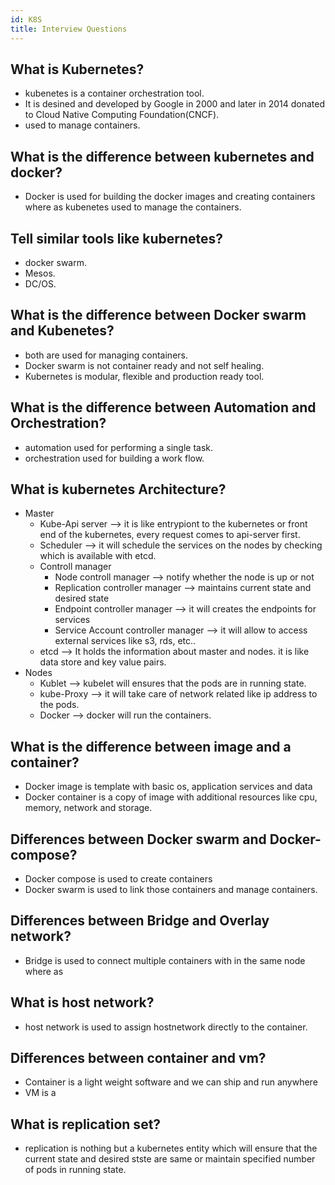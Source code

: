 ```yaml
---
id: K8S
title: Interview Questions
---
```


## What is Kubernetes?
* kubenetes is a container orchestration tool. 
* It is desined and developed by Google in 2000 and later in 2014 donated to Cloud Native Computing Foundation(CNCF).
* used to manage containers.

## What is the difference between kubernetes and docker?
* Docker is used for building the docker images and creating containers where as kubenetes used to manage the containers.

## Tell similar tools like kubernetes?
* docker swarm.
* Mesos.
* DC/OS.

## What is the difference between Docker swarm and Kubenetes?
* both are used for managing containers.
* Docker swarm is not container ready and not self healing.
* Kubernetes is modular, flexible and production ready tool.

## What is the difference between Automation and Orchestration?
* automation used for performing a single task.
* orchestration used for building a work flow.

## What is kubernetes Architecture?
* Master
    * Kube-Api server --> it is like entrypiont to the kubernetes or front end of the kubernetes, every request comes to api-server first.
    * Scheduler --> it will schedule the services on the nodes by checking which is available with etcd.
    * Controll manager
        * Node controll manager --> notify whether the node is up or not
        * Replication controller manager --> maintains current state and desired state
        * Endpoint controller manager --> it will creates the endpoints for services
        * Service Account controller manager --> it will allow to access external services like s3, rds, etc..
    * etcd --> It holds the information about master and nodes. it is like data store and key value pairs.
* Nodes
    * Kublet --> kubelet will ensures that the pods are in running state.
    * kube-Proxy --> it will take care of network related like ip address to the pods.
    * Docker --> docker will run the containers.

## What is the difference between image and a container?
* Docker image is template with basic os, application services and data     
* Docker container is a copy of image with additional resources like cpu, memory, network and storage.    

## Differences between Docker swarm and Docker-compose?
* Docker compose is used to create containers 
* Docker swarm is used to link those containers and manage containers.

## Differences between Bridge and Overlay network?
* Bridge is used to connect multiple containers with in the same node where as 

## What is host network?
* host network is used to assign hostnetwork directly to the container.

## Differences between container and vm?
* Container is a light weight software and we can ship and run anywhere
* VM is a 

## What is replication set?
* replication is nothing but a kubernetes entity which will ensure that the current state and desired stste are same or maintain specified number of pods in running state.

